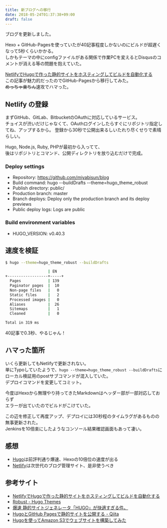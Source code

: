```yaml
---
title: 新ブログへの移行
date: 2018-05-24T01:37:38+09:00
draft: false
---
```


ブログを更新しました。

Hexo + GitHub-Pagesを使っていたが40記事程度しかないのにビルドが超遅くなって5秒くらいかかる。  
しかもテーマの中にconfigファイルがある関係で作業PCを変えるとDisqusのコメントが消える等の問題を抱えていた。

[NetlifyでHugoで作った静的サイトをホスティングしてビルドを自動化する](https://blog.mismithportfolio.com/web/hugo-netlify-build)  
この記事が魅力的だったのでGitHub-Pagesから移行してみた。  
<del>めっちゃ楽ちん</del>速攻でハマった。

<!--more-->

## Netlify の登録

まずGitHub、GitLab、BitbucketのOAuthに対応しているサービス。  
チョイスが渋いだけじゃなくて、OAuthログインしたらすぐにリポジトリ指定してね、アップするから。
登録から30秒で公開出来るしいたれり尽くせりで素晴らしい。

Hugo, Node.js, Ruby, PHPが最初から入ってて、  
後はリポジトリとコマンド、公開ディレクトリを放り込むだけで完成。

### Deploy settings

- Repository: https://github.com/miyabisun/blog
- Build command: hugo --buildDrafts --theme=hugo_theme_robust
- Publish directory: public/
- Production branch: master
- Branch deploys: Deploy only the production branch and its deploy previews
- Public deploy logs: Logs are public

### Build environment variables

- HUGO_VERSION: v0.40.3

## 速度を検証

```Bash
$ hugo --theme=hugo_theme_robust --buildDrafts

                   | EN
+------------------+-----+
  Pages            | 139
  Paginator pages  |  10
  Non-page files   |   0
  Static files     |   2
  Processed images |   0
  Aliases          |  26
  Sitemaps         |   1
  Cleaned          |   0

Total in 319 ms
```

40記事で0.3秒、やるじゃん！

## ハマった箇所

いくら更新してもNetlifyで更新されない。  
単にTypoしていたようで、`hugo --theme=hugo_theme_robust --buildDrafts`にローカル検証用のpostサブコマンドが混入していた。  
デプロイコマンドを変更してコミット。

今度はHexoから無理やり持ってきたMarkdownはヘッダー部が一部対応しておらず  
エラーが出ていたのでビルドがこけていた。

この辺を修正して再度アップ、デプロイには30秒程のタイムラグがあるものの無事更新された。  
Jenkinsを10倍楽にしたようなコンソール結果確認画面もあって凄い。

## 感想

- [Hugo](https://gohugo.io/)は前評判通り爆速、Hexoの10倍位の速度が出る
- [Netlify](https://www.netlify.com/)は次世代のブログ管理サイト、是非使うべき

## 参考サイト

- [NetlifyでHugoで作った静的サイトをホスティングしてビルドを自動化する](https://blog.mismithportfolio.com/web/hugo-netlify-build)
- [Robust - Hugo Themes](https://themes.gohugo.io/robust/)
- [爆速 静的サイトジェネレータ「HUGO」が快適すぎる件。](http://www.webcyou.com/?p=7129)
- [HugoとGitHub Pagesで静的サイトを公開する - Qiita](https://qiita.com/satzz/items/e24bd703fc04fb45f7ef)
- [Hugoを使ってAmazon S3でウェブサイトを構築してみた](https://dev.classmethod.jp/cloud/hugo-s3/)


